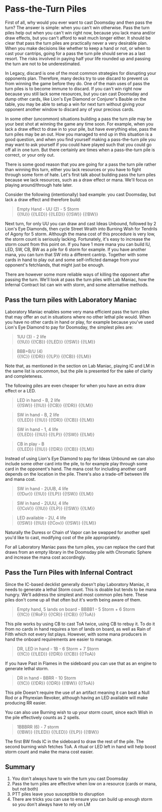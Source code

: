 # Pass-the-Turn Piles

First of all, why would you ever want to cast Doomsday and then pass the turn?
The answer is simple: when you can't win otherwise. Pass the turn piles help out
when you can't win right now, because you lack mana and/or draw effects, but you
can't afford to wait much longer either. It should be clear that pass the turn
piles are practically never a very desirable plan. When you make decisions like
whether to keep a hand or not, or when to cast your cantrips, going for a pass
the turn pile should serve as a last resort. The risks involved in paying half
your life rounded up and passing the turn are not to be underestimated.

In Legacy, discard is one of the most common strategies for disrupting your
opponents plan. Therefore, many decks try to use discard to prevent us from
winning the game before they do. One of the main uses of pass the turn piles is
to become immune to discard. If you can't win right now because you still lack
some resources, but you can cast Doomsday and dump other cards, like Lion's Eye
Diamond or Conjurer's Bauble on the table, you may be able to setup a win for
next turn without giving your opponent another window to discard any of your
precious cards.

In some other (uncommon) situations building a pass the turn pile may be your
best shot at winning the game any time soon. For example, when you lack a draw
effect to draw in to your pile, but have everything else, pass the turn piles
may be an out. How you managed to end up in this situation is a good question,
and when you find yourself making a pass-the-turn pile you may want to ask
yourself if you could have played such that you could go off all in one turn.
But there certainly are times when a pass-the-turn pile is correct, or your only
out.  

There is some good reason that you are going for a pass the turn pile rather
than winning this turn, either you lack resources or you have to fight through
some form of hate. Let's first talk about building pass the turn piles because
we lack resources, such as a draw effect or mana. We'll focus on playing
around/through hate later.

Consider the following (intentionally) bad example: you cast Doomsday, but lack
a draw effect and therefore build:

> Empty Hand - UU (2) - 5 Storm  
> {{!IU}} {{!LED}} {{!LED}} {{!SW}} {{!BW}}

Next turn, for only UU you can draw and cast Ideas Unbound, followed by 2 Lion's
Eye Diamonds, then cycle Street Wraith into Burning Wish for Tendrils of Agony for 5
storm. Although the mana cost of this procedure is very low, the storm count is
seriously lacking. Fortunately, it's easy to increase the storm count
from this point on. If you have 1 more mana you can build IU, LED, SW, CB, BW as
a pile for 6 storm for example. If you have another mana, you can turn that SW into
a different cantrip. Together with some cards in hand to play out and
some self-inflicted damage from your opponent's fetchlands, that might just be
enough.

There are however some more reliable ways of killing the opponent after passing the turn.
We'll look at pass the turn piles with Lab Maniac, how the Infernal Contract list can
win with storm, and some alternative methods.

## Pass the turn piles with Laboratory Maniac

Laboratory Maniac enables some very mana efficient pass the turn piles that may
offer an out in situations where no other lethal pile would. When you have no
other cards in hand or play, for example because you've used Lion's Eye Diamond
to pay for Doomsday, the simplest piles are:
> 1UU (3) - 2 life  
> {{!IU}} {{!CB}} {{!LED}} {{!SW}} {{!LM}}             

> BBB+B/U (4)     
> {{!IC}} {{!DR}} {{!LP}} {{!CB}} {{!LM}}              

Note that, as mentioned in the section on Lab Maniac, playing IC and LM in the
same list is uncommon, but the pile is presented for the sake of clarity and completeness.

The following piles are even cheaper for when you have an extra draw effect or a
LED.

> LED in hand - B, 2 life  
> {{!SW}} {{!IU}} {{!CB}} {{!DR}} {{!LM}}            

> SW in hand - B, 2 life  
> {{!LED}} {{!IU}} {{!DR}} {{!CB}} {{!LM}}   

> SW in hand - 1, 4 life  
> {{!LED}} {{!IU}} {{!LP}} {{!SW}} {{!LM}}   

> CB in play - B  
> {{!LED}} {{!IU}} {{!DR}} {{!CB}} {{!LM}}      


Instead of using Lion's Eye Diamond to pay for Ideas Unbound we can also include
some other card into the pile, to for example play through some card in the
opponent's hand. The mana cost for including another card depends on the
location in the pile. There's also a trade-off between life and mana cost.

> SW in hand - 2UUB, 4 life  
> {{!Dur}} {{!IU}} {{!LP}} {{!SW}} {{!LM}}     

> SW in hand - 2UUU, 4 life  
> {{!CoV}} {{!IU}} {{!LP}} {{!SW}} {{!LM}}    

> LED available - 2U, 4 life  
> {{!SW}} {{!IU}} {{!Cov}} {{!SW}} {{!LM}}  

Naturally the Duress or Chain of Vapor can be swapped for another spell you'd like to cast, modifying cost of the pile appropriately.

For all Laboratory Maniac pass the turn piles, you can replace the card that
draws from an empty library in the Doomsday pile with Chromatic Sphere and
increase the mana cost accordingly.


## Pass the Turn Piles with Infernal Contract

Since the IC-based decklist generally doesn't play Laboratory Maniac, it needs to 
generate a lethal Storm count. This is doable but tends to be mana hungry. We'll 
address the simplest and most common piles here. These piles
don't come up all that often but it's worth being aware of them.

> Empty hand, 5 lands on board - BBBB1 - 5 Storm + 6 Storm  
> {{!IC}} {{!RoF}} {{!CR}} {{!CB}} {{!ToA}}  

This pile works by using CB to cast ToA twice, using CB to rebuy it. To do it from
no cards in hand requires a ton of lands on board, as well as Rain of Filth which 
not every list plays. However, with some mana producers in hand the onboard requirements are easier to manage.

> DR, LED in hand - 1B - 6 Storm + 7 Storm  
> {{!IC}} {{!LED}} {{!DR}} {{!CB}} {{!ToA}} 

If you have Past in Flames in the sideboard you can use that as an engine to generate 
lethal storm. 

> DR in hand - BBRR - 10 Storm  
> {{!IC}} {{!DR}} {{!DR}} {{!BW}} {{!ToA}}  

This pile Doesn't require the use of an artifact meaning it can beat a Null Rod or a 
Phyrexian Revoker, although having an LED available will make producing RR easier.

You can also use Burning wish to up your storm count, since each Wish in the pile effectively
counts as 2 spells.

> 1BBBRR (6) - 7 storm  
> {{!BW}} {{!LED}} {{!LED}} {{!LP}} {{!BW}}  

The first BW finds IC in the sideboard to draw the rest of the pile. The second burning wish
fetches ToA. A ritual or LED left in hand will help boost storm count and make the mana cost
easier.

## Summary

1. You don't always have to win the turn you cast Doomsday
2. Pass the turn piles are effective when low on a resource (cards or mana, but not both)
3. PTT piles leave youo susceptible to disruption
4. There are tricks you can use to ensure you can build up enough storm so you
   don't always have to rely on LM
